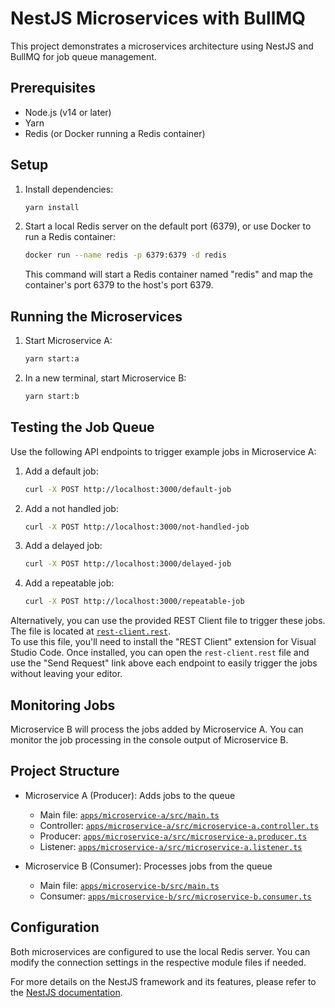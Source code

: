 # NestJS Microservices with BullMQ

This project demonstrates a microservices architecture using NestJS and BullMQ for job queue management.

## Prerequisites

- Node.js (v14 or later)
- Yarn
- Redis (or Docker running a Redis container)

## Setup

1. Install dependencies:

   ```bash
   yarn install
   ```

2. Start a local Redis server on the default port (6379), or use Docker to run a Redis container:

   ```bash
   docker run --name redis -p 6379:6379 -d redis
   ```

   This command will start a Redis container named "redis" and map the container's port 6379 to the host's port 6379.

## Running the Microservices

1. Start Microservice A:

   ```bash
   yarn start:a
   ```

2. In a new terminal, start Microservice B:

   ```bash
   yarn start:b
   ```

## Testing the Job Queue

Use the following API endpoints to trigger example jobs in Microservice A:

1. Add a default job:

   ```bash
   curl -X POST http://localhost:3000/default-job
   ```

2. Add a not handled job:

   ```bash
   curl -X POST http://localhost:3000/not-handled-job
   ```

3. Add a delayed job:

   ```bash
   curl -X POST http://localhost:3000/delayed-job
   ```

4. Add a repeatable job:

   ```bash
   curl -X POST http://localhost:3000/repeatable-job
   ```

Alternatively, you can use the provided REST Client file to trigger these jobs. The file is located at [`rest-client.rest`](./rest-client.rest).  
To use this file, you'll need to install the "REST Client" extension for Visual Studio Code. Once installed, you can open the `rest-client.rest` file and use the "Send Request" link above each endpoint to easily trigger the jobs without leaving your editor.

## Monitoring Jobs

Microservice B will process the jobs added by Microservice A. You can monitor the job processing in the console output of Microservice B.

## Project Structure

- Microservice A (Producer): Adds jobs to the queue
  - Main file: [`apps/microservice-a/src/main.ts`](./apps/microservice-a/src/main.ts)
  - Controller: [`apps/microservice-a/src/microservice-a.controller.ts`](./apps/microservice-a/src/microservice-a.controller.ts)
  - Producer: [`apps/microservice-a/src/microservice-a.producer.ts`](./apps/microservice-a/src/microservice-a.producer.ts)
  - Listener: [`apps/microservice-a/src/microservice-a.listener.ts`](./apps/microservice-a/src/microservice-a.listener.ts)

- Microservice B (Consumer): Processes jobs from the queue
  - Main file: [`apps/microservice-b/src/main.ts`](./apps/microservice-b/src/main.ts)
  - Consumer: [`apps/microservice-b/src/microservice-b.consumer.ts`](./apps/microservice-b/src/microservice-b.consumer.ts)

## Configuration

Both microservices are configured to use the local Redis server. You can modify the connection settings in the respective module files if needed.

For more details on the NestJS framework and its features, please refer to the [NestJS documentation](https://docs.nestjs.com).